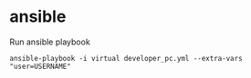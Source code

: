 # ansible
Run ansible playbook
```
ansible-playbook -i virtual developer_pc.yml --extra-vars "user=USERNAME"
```
